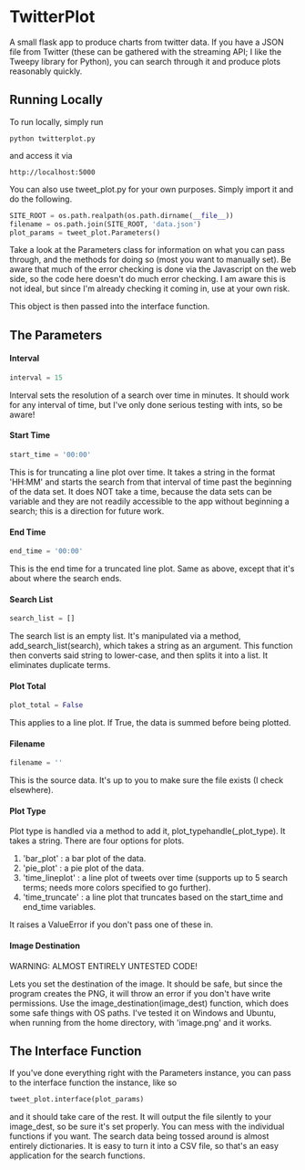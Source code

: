 # TwitterPlot
A small flask app to produce charts from twitter data. If you have a JSON file from Twitter (these can be gathered with the streaming API; I like the Tweepy library for Python), you can search through it and produce plots reasonably quickly.

## Running Locally
To run locally, simply run

```
python twitterplot.py
```

and access it via 

```
http://localhost:5000
```

You can also use tweet_plot.py for your own purposes. Simply import it and do the following.

```python
SITE_ROOT = os.path.realpath(os.path.dirname(__file__))
filename = os.path.join(SITE_ROOT, 'data.json')
plot_params = tweet_plot.Parameters()
```

Take a look at the Parameters class for information on what you can pass through, and the methods for doing so (most you want to manually set). Be aware that much of the error checking is done via the Javascript on the web side, so the code here doesn't do much error checking. I am aware this is not ideal, but since I'm already checking it coming in, use at your own risk.

This object is then passed into the interface function.

## The Parameters

#### Interval 
```python
interval = 15
```
Interval sets the resolution of a search over time in minutes. It should work for any interval of time, but I've only done serious testing with ints, so be aware!

#### Start Time
```python
start_time = '00:00'
```
This is for truncating a line plot over time. It takes a string in the format 'HH:MM' and starts the search from that interval of time past the beginning of the data set. It does NOT take a time, because the data sets can be variable and they are not readily accessible to the app without beginning a search; this is a direction for future work.

#### End Time
```python
end_time = '00:00'
```
This is the end time for a truncated line plot. Same as above, except that it's about where the search ends.

#### Search List
```python
search_list = []
```
The search list is an empty list. It's manipulated via a method, add_search_list(search), which takes a string as an argument. This function then converts said string to lower-case, and then splits it into a list. It eliminates duplicate terms.

#### Plot Total
```python
plot_total = False
```
This applies to a line plot. If True, the data is summed before being plotted.

#### Filename
```python
filename = ''
```
This is the source data. It's up to you to make sure the file exists (I check elsewhere).

#### Plot Type
Plot type is handled via a method to add it, plot_typehandle(_plot_type). It takes a string. There are four options for plots.

1. 'bar_plot' : a bar plot of the data.
2. 'pie_plot' : a pie plot of the data.
3. 'time_lineplot' : a line plot of tweets over time (supports up to 5 search terms; needs more colors specified to go further).
4. 'time_truncate' : a line plot that truncates based on the start_time and end_time variables.

It raises a ValueError if you don't pass one of these in.

#### Image Destination
WARNING: ALMOST ENTIRELY UNTESTED CODE!

Lets you set the destination of the image. It should be safe, but since the program creates the PNG, it will throw an error if you don't have write permissions. Use the image_destination(image_dest) function, which does some safe things with OS paths. I've tested it on Windows and Ubuntu, when running from the home directory, with 'image.png' and it works.

## The Interface Function

If you've done everything right with the Parameters instance, you can pass to the interface function the instance, like so
```python
tweet_plot.interface(plot_params)
``` 
and it should take care of the rest. It will output the file silently to your image_dest, so be sure it's set properly. You can mess with the individual functions if you want. The search data being tossed around is almost entirely dictionaries. It is easy to turn it into a CSV file, so that's an easy application for the search functions.
